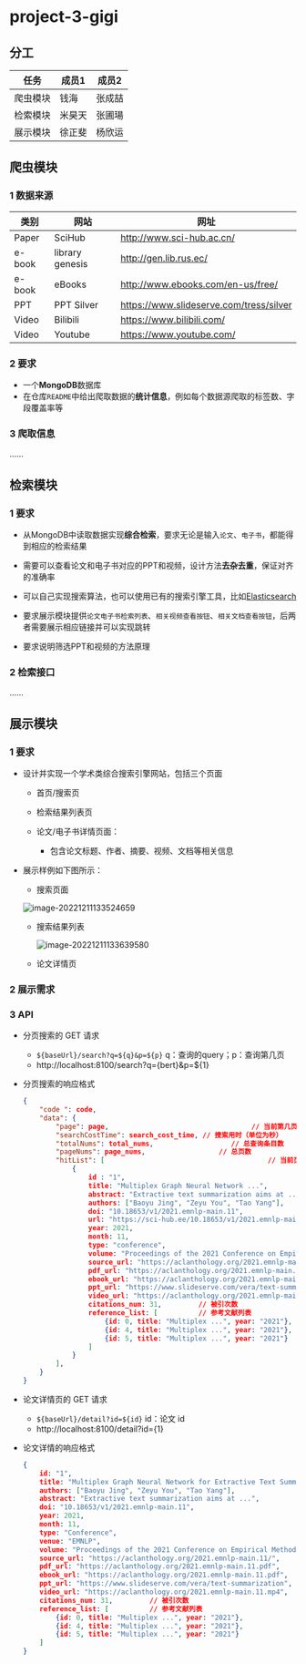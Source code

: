 # project-3-gigi

## 分工

| 任务     | 成员1  | 成员2  |
| -------- | ------ | ------ |
| 爬虫模块 | 钱海   | 张成喆 |
| 检索模块 | 米昊天 | 张圃瑒 |
| 展示模块 | 徐正斐 | 杨欣运 |

## 爬虫模块

### 1 数据来源

| 类别   | 网站            | 网址                                    |
| ------ | --------------- | --------------------------------------- |
| Paper  | SciHub          | http://www.sci-hub.ac.cn/               |
| e-book | library genesis | http://gen.lib.rus.ec/                  |
| e-book | eBooks          | http://www.ebooks.com/en-us/free/       |
| PPT    | PPT Silver      | https://www.slideserve.com/tress/silver |
| Video  | Bilibili        | https://www.bilibili.com/               |
| Video  | Youtube         | https://www.youtube.com/                |

### 2 要求

* 一个**MongoDB**数据库
* 在仓库`README`中给出爬取数据的**统计信息**，例如每个数据源爬取的标签数、字段覆盖率等

### 3 爬取信息

......

## 检索模块

### 1 要求

* 从MongoDB中读取数据实现**综合检索**，要求无论是输入`论文`、`电子书`，都能得到相应的检索结果

* 需要可以查看论文和电子书对应的PPT和视频，设计方法**去杂去重**，保证对齐的准确率

* 可以自己实现搜索算法，也可以使用已有的搜索引擎工具，比如[Elasticsearch](https://www.elastic.co/)

* 要求展示模块提供`论文电子书检索列表`、`相关视频查看按钮`、`相关文档查看按钮`，后两者需要展示相应链接并可以实现跳转

* 要求说明筛选PPT和视频的方法原理


### 2 检索接口

......

## 展示模块

### 1 要求

* 设计并实现一个学术类综合搜索引擎网站，包括三个页面

  * 首页/搜索页
  * 检索结果列表页

  * 论文/电子书详情页面：
    * 包含论文标题、作者、摘要、视频、文档等相关信息

* 展示样例如下图所示：

  * 搜索页面
  
  ![image-20221211133524659](/Users/xuzf/Pictures/typora-imgs/image-20221211133524659.png)
  
  * 搜索结果列表
  
    ![image-20221211133639580](/Users/xuzf/Pictures/typora-imgs/image-20221211133639580.png)
  
  * 论文详情页

### 2 展示需求

### 3 API

* 分页搜索的 GET 请求

  * `${baseUrl}/search?q=${q}&p=${p}`    q：查询的query；p：查询第几页
  * http://localhost:8100/search?q={bert}&p=${1}

* 分页搜索的响应格式

  ```json
  {
      "code ": code,
      "data": {
          "page": page,                                   // 当前第几页（从1开始）
          "searchCostTime": search_cost_time, // 搜索用时（单位为秒）
          "totalNums": total_nums,                   // 总查询条目数
          "pageNums": page_nums,                  // 总页数
          "hitList": [                                        // 当前页的命中列表
              {
                  id : "1",
                  title: "Multiplex Graph Neural Network ...",
                  abstract: "Extractive text summarization aims at ...",
                  authors: ["Baoyu Jing", "Zeyu You", "Tao Yang"],
                  doi: "10.18653/v1/2021.emnlp-main.11",
                  url: "https://sci-hub.ee/10.18653/v1/2021.emnlp-main.11",
                  year: 2021,
                  month: 11,
                  type: "conference",
                  volume: "Proceedings of the 2021 Conference on Empirical Methods in Natural Language Processing",
                  source_url: "https://aclanthology.org/2021.emnlp-main.11/",
                  pdf_url: "https://aclanthology.org/2021.emnlp-main.11.pdf",
                  ebook_url: "https://aclanthology.org/2021.emnlp-main.11.pdf",
                  ppt_url: "https://www.slideserve.com/vera/text-summarization",
                  video_url: "https://aclanthology.org/2021.emnlp-main.11.mp4",
                  citations_num: 31,         // 被引次数
                  reference_list: [          // 参考文献列表
                      {id: 0, title: "Multiplex ...", year: "2021"}, 
                      {id: 4, title: "Multiplex ...", year: "2021"}, 
                      {id: 5, title: "Multiplex ...", year: "2021"}
                  ]
              }
          ],
      }
  }
  ```
  

* 论文详情页的 GET 请求
  * `${baseUrl}/detail?id=${id}`    id：论文 id
  * http://localhost:8100/detail?id={1}

* 论文详情的响应格式

  ```json
  {
      id: "1",
      title: "Multiplex Graph Neural Network for Extractive Text Summarization",
      authors: ["Baoyu Jing", "Zeyu You", "Tao Yang"],
      abstract: "Extractive text summarization aims at ...",
      doi: "10.18653/v1/2021.emnlp-main.11",
      year: 2021,
      month: 11,
      type: "Conference",
      venue: "EMNLP",
      volume: "Proceedings of the 2021 Conference on Empirical Methods in Natural Language Processing",
      source_url: "https://aclanthology.org/2021.emnlp-main.11/",
      pdf_url: "https://aclanthology.org/2021.emnlp-main.11.pdf",
      ebook_url: "https://aclanthology.org/2021.emnlp-main.11.pdf",
      ppt_url: "https://www.slideserve.com/vera/text-summarization",
      video_url: "https://aclanthology.org/2021.emnlp-main.11.mp4",
      citations_num: 31,         // 被引次数
      reference_list: [          // 参考文献列表
          {id: 0, title: "Multiplex ...", year: "2021"}, 
          {id: 4, title: "Multiplex ...", year: "2021"}, 
          {id: 5, title: "Multiplex ...", year: "2021"}
      ]     
  }
  ```

  

